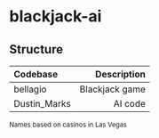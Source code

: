 # blackjack-ai

## Structure

| Codebase     |    Description |
| :----------- | -------------: |
| bellagio     | Blackjack game |
| Dustin_Marks |        AI code |

<sup>Names based on casinos in Las Vegas</sup>
